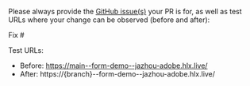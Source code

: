 Please always provide the [GitHub issue(s)](../issues) your PR is for, as well as test URLs where your change can be observed (before and after):

Fix #<gh-issue-id>

Test URLs:
- Before: https://main--form-demo--jazhou-adobe.hlx.live/
- After: https://{branch}--form-demo--jazhou-adobe.hlx.live/
